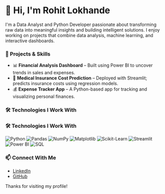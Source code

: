 # 👋 Hi, I'm Rohit Lokhande

I'm a Data Analyst and Python Developer passionate about transforming raw data into meaningful insights and building intelligent solutions. I enjoy working on projects that combine data analysis, machine learning, and interactive dashboards.

### 🚀 Projects & Skills

- 📊 **Financial Analysis Dashboard** – Built using Power BI to uncover trends in sales and expenses.
- 🏥 **Medical Insurance Cost Prediction** – Deployed with Streamlit; predicts insurance costs using regression models.
- 💰 **Expense Tracker App** – A Python-based app for tracking and visualizing personal finances.

### 🛠️ Technologies I Work With
### 🛠️ Technologies I Work With

<p align="left">
  <img src="https://img.shields.io/badge/Python-3776AB?style=for-the-badge&logo=python&logoColor=white" alt="Python"/>
  <img src="https://img.shields.io/badge/Pandas-150458?style=for-the-badge&logo=pandas&logoColor=white" alt="Pandas"/>
  <img src="https://img.shields.io/badge/NumPy-013243?style=for-the-badge&logo=numpy&logoColor=white" alt="NumPy"/>
  <img src="https://img.shields.io/badge/Matplotlib-11557C?style=for-the-badge&logo=matplotlib&logoColor=white" alt="Matplotlib"/>
  <img src="https://img.shields.io/badge/scikit--learn-F7931E?style=for-the-badge&logo=scikit-learn&logoColor=white" alt="Scikit-Learn"/>
  <img src="https://img.shields.io/badge/Streamlit-FF4B4B?style=for-the-badge&logo=streamlit&logoColor=white" alt="Streamlit"/>
  <img src="https://img.shields.io/badge/Power%20BI-F2C811?style=for-the-badge&logo=powerbi&logoColor=black" alt="Power BI"/>
  <img src="https://img.shields.io/badge/SQL-4479A1?style=for-the-badge&logo=postgresql&logoColor=white" alt="SQL"/>
</p>


### 📫 Connect With Me

- [LinkedIn](https://www.linkedin.com/in/rohit-lokhande-061410t/)
- [GitHub](https://github.com/RohitLokhande1410)

Thanks for visiting my profile!
